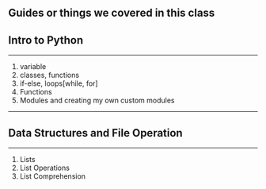 **Guides or things we covered in this class**
---

## Intro to Python
---
1. variable
2. classes, functions
3. if-else, loops[while, for]
4. Functions
5. Modules and creating my own custom modules

---
## Data Structures and File Operation
---
1. Lists 
2. List Operations
3. List Comprehension
